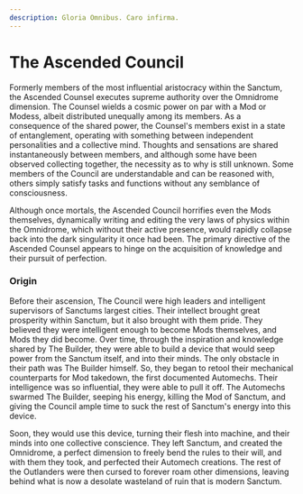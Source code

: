 ```yaml
---
description: Gloria Omnibus. Caro infirma.
---
```


# The Ascended Council

Formerly members of the most influential aristocracy within the Sanctum, the Ascended Counsel executes supreme authority over the Omnidrome dimension. The Counsel wields a cosmic power on par with a Mod or Modess, albeit distributed unequally among its members. As a consequence of the shared power, the Counsel's members exist in a state of entanglement, operating with something between independent personalities and a collective mind. Thoughts and sensations are shared instantaneously between members, and although some have been observed collecting together, the necessity as to why is still unknown. Some members of the Council are understandable and can be reasoned with, others simply satisfy tasks and functions without any semblance of consciousness.

Although once mortals, the Ascended Council horrifies even the Mods themselves, dynamically writing and editing the very laws of physics within the Omnidrome, which without their active presence, would rapidly collapse back into the dark singularity it once had been. The primary directive of the Ascended Counsel appears to hinge on the acquisition of knowledge and their pursuit of perfection.

### Origin

Before their ascension, The Council were high leaders and intelligent supervisors of Sanctums largest cities. Their intellect brought great prosperity within Sanctum, but it also brought with them pride. They believed they were intelligent enough to become Mods themselves, and Mods they did become. Over time, through the inspiration and knowledge shared by The Builder, they were able to build a device that would seep power from the Sanctum itself, and into their minds. The only obstacle in their path was The Builder himself. So, they began to retool their mechanical counterparts for Mod takedown, the first documented Automechs. Their intelligence was so influential, they were able to pull it off. The Automechs swarmed The Builder, seeping his energy, killing the Mod of Sanctum, and giving the Council ample time to suck the rest of Sanctum's energy into this device.

Soon, they would use this device, turning their flesh into machine, and their minds into one collective conscience. They left Sanctum, and created the Omnidrome, a perfect dimension to freely bend the rules to their will, and with them they took, and perfected their Automech creations. The rest of the Outlanders were then cursed to forever roam other dimensions, leaving behind what is now a desolate wasteland of ruin that is modern Sanctum.
